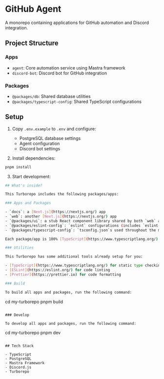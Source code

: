 # GitHub Agent

A monorepo containing applications for GitHub automation and Discord
integration.

## Project Structure

### Apps

- `agent`: Core automation service using Mastra framework
- `discord-bot`: Discord bot for GitHub integration

### Packages

- `@packages/db`: Shared database utilities
- `@packages/typescript-config`: Shared TypeScript configurations

## Setup

1. Copy `.env.example` to `.env` and configure:

   - PostgreSQL database settings
   - Agent configuration
   - Discord bot settings

2. Install dependencies:

```sh
pnpm install
```

3. Start development:

```sh
## What's inside?

This Turborepo includes the following packages/apps:

### Apps and Packages

- `docs`: a [Next.js](https://nextjs.org/) app
- `web`: another [Next.js](https://nextjs.org/) app
- `@packages/ui`: a stub React component library shared by both `web` and `docs` applications
- `@packages/eslint-config`: `eslint` configurations (includes `eslint-config-next` and `eslint-config-prettier`)
- `@packages/typescript-config`: `tsconfig.json`s used throughout the monorepo

Each package/app is 100% [TypeScript](https://www.typescriptlang.org/).

### Utilities

This Turborepo has some additional tools already setup for you:

- [TypeScript](https://www.typescriptlang.org/) for static type checking
- [ESLint](https://eslint.org/) for code linting
- [Prettier](https://prettier.io) for code formatting

### Build

To build all apps and packages, run the following command:

```

cd my-turborepo pnpm build

```

### Develop

To develop all apps and packages, run the following command:

```

cd my-turborepo pnpm dev

```

## Tech Stack

- TypeScript
- PostgreSQL
- Mastra Framework
- Discord.js
- Turborepo

```
